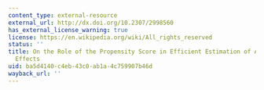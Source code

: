 ```yaml
---
content_type: external-resource
external_url: http://dx.doi.org/10.2307/2998560
has_external_license_warning: true
license: https://en.wikipedia.org/wiki/All_rights_reserved
status: ''
title: On the Role of the Propensity Score in Efficient Estimation of Average Treatment
  Effects
uid: ba5d4140-c4eb-43c0-ab1a-4c759907b46d
wayback_url: ''
---
```


